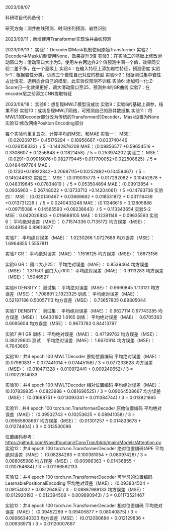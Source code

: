 2023/08/07

科研项目代码备份：

研究方向：测井曲线预测、时间序列预测、岩性识别

2023/09/11：新增使用Transformer实现油井曲线预测

2023/09/13：
实验1：Decoder中Mask机制使用原始Transformer
实验2：Decoder中Mask机制使用None，效果提升3倍
实验3：在实验二的基础上修改滑动窗口为：滑动窗口大小为5，使用左右两边各2个值预测中间一个值，效果同实验二差不多，在一个量级上
实验4：在输入特征上添加岩性特征，预测密度
实验5-1：根据岩性分类，训练三个岩性自己对应的模型
实验5-2：根据测试集中岩性占比情况，选用适合自己的模型，此实验仅预测不训练
实验6: 添加归一化:Z-Score归一化效果更好，调大滑动窗口至25，预测井4的GR曲线
实验7：在encoder层之前添加CNN提取特征

2023/09/18：
实验8：想复现MWLT模型没成功
实验9：实验6的基础上调参，结果不好
实验10：成功复现MWLT网络，可预测自己的测井数据集
实验11：将MWLT的Decoder部分改为传统的Transformer的Decoder，Mask设置为None
实验12:修改网络Position Encoding部分




每个实验均重复五次，计算平均的MSE、和MAE
实验一：
MSE：（0.020209715+ 0.45176294 + 0.18956667 +0.033740446 +0.026158333）/ 5 =0.1442876208
MAE：（0.09856577 +0.59654516 + 0.3308607 + 0.1256848 + 0.11821458）/ 5 = 0.253974202
实验二：
MSE：（0.0291+0.09016076+0.082779445+0.017700052+0.022508625）/ 5 = 0.0484497764
MAE：（0.1230+0.18922842+0.20687115+0.10252892+0.10459467）/ 5 = 0.145244632
实验三：
MSE：（0.019035773 + 0.017292082 + 0.10452878 + 0.048319645 +0.07834819 ）/ 5 = 0.053504894
MAE：（0.09913854 + 0.0936903 + 0.26748022 + 0.13733713 +0.14204061）/ 5 =0.14793736
实验四：
MSE：（0.020140467 + 0.03669662 + 0.018531872 + 0.031116439 +0.013731226 ）/ 5 = 0.0240433248
MAE：（0.11346615 + 0.12805888 +0.09715088 + 0.14565593 +0.08238643）/ 5 = 0.113343654
实验5-2
MSE：0.042026833 + 0.016688105
MAE：0.12391149 + 0.09635593
实验6：
平均绝对误差（MAE）： 0.71574336   0.7135172
均方误差（MSE）： 0.9349156  0.89616877

实验7：
平均绝对误差（MAE）： 1.0230266  1.0727686
均方误差（MSE）： 1.6964855  1.5557811
 
实验7 GR：
平均绝对误差（MAE）： 1.1516125
均方误差（MSE）： 1.6873156

实验6 GR：
窗口大小25：
平均绝对误差（MAE）： 0.8539464 
均方误差（MSE）： 1.311501
窗口大小100：
平均绝对误差（MAE）： 0.9113283
均方误差（MSE）： 1.5046527

实验6 DENSITY：
测试集：
平均绝对误差（MAE）： 0.9690845  1.113121
均方误差（MSE）： 1.708891  2.1923325
训练：
平均绝对误差（MAE）： 0.52187186  0.50057113
均方误差（MSE）： 0.73657805  0.69805044

实验7 DENSITY：
测试集：
平均绝对误差（MAE）： 0.9627114  0.97743285
均方误差（MSE）： 1.6430182  1.6165
训练：
平均绝对误差（MAE）： 0.6705363  0.6095604
均方误差（MSE）： 0.9673783  0.84413797

实验7 井1 GR
训练：
平均绝对误差（MAE）： 0.47199762
均方误差（MSE）： 0.39229605
测试：
平均绝对误差（MAE）： 1.6670914
均方误差（MSE）： 4.7643666

实验10：井4  epoch 100   MWLTDecoder  原始位置编码
平均绝对误差（MAE）： (0.07980831 + 0.077441014 + 0.07445156) / 3 = 0.077233628
均方误差（MSE）： (0.010471328 + 0.010972441 + 0.009240652) / 3 = 0.01022814033

实验10：井4  epoch 100   MWLTDecoder  相对位置编码
平均绝对误差（MAE）： (0.107839935 + 0.0823988 + 0.081696525) / 3 = 0.09064508667
均方误差（MSE）： (0.01698751 + 0.013093341 + 0.011384744) / 3 = 0.013821865

实验11：井4  epoch 100   torch.nn.TransformerDecoder 原始位置编码
平均绝对误差（MAE）： (0.09502743 + 0.10253625 + 0.08941058) / 3 = 0.09565808667
均方误差（MSE）： (0.01301257 + 0.014833678 + 0.01274404) / 3 = 0.013530096

位置编码参考：https://github.com/Navidfoumani/ConvTran/blob/main/Models/Attention.py
实验12：井4 epoch 100  torch.nn.TransformerDecoder  绝对位置编码tAPE
平均绝对误差（MAE）： (0.08284263 + 0.100381054 + 0.08097428) / 3 = 0.088065988
均方误差（MSE）： (0.00986363 + 0.01436855 + 0.010764684) / 3 = 0.01166562133

实验12：井4 epoch 100  torch.nn.TransformerDecoder  可学习的位置编码LearnablePositionalEncoding
平均绝对误差（MAE）： (0.093834504 + 0.09154032 + 0.08126485) / 3 = 0.08887989133
均方误差（MSE）： (0.012920193 + 0.012394508 + 0.009890943) / 3 = 0.01173521467

实验12：井4 epoch 100  torch.nn.TransformerDecoder  相对位置编码
平均绝对误差（MAE）： (0.09452269 + 0.09405877 + 0.08040875) / 3 = 0.08966340333
均方误差（MSE）： (0.012080684 + 0.012129836 + 0.00938971) / 3 = 0.01120007667
